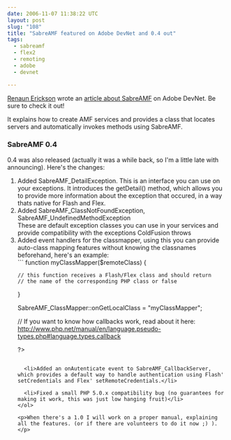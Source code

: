 ```yaml
---
date: 2006-11-07 11:38:22 UTC
layout: post
slug: "108"
title: "SabreAMF featured on Adobe DevNet and 0.4 out"
tags:
  - sabreamf
  - flex2
  - remoting
  - adobe
  - devnet

---
```

<p><a href="http://www.renaun.com/blog/">Renaun Erickson</a> wrote an <a href="http://www.adobe.com/devnet/flex/articles/remoteobject_sabreamf.html">article about SabreAMF</a> on Adobe DevNet. Be sure to check it out!</p>

<p>It explains how to create AMF services and provides a class that locates servers and automatically invokes methods using SabreAMF.</p>

<h3>SabreAMF 0.4</h3>

<p>0.4 was also released (actually it was a while back, so I'm a little late with announcing). Here's the changes:</p>

<ol>
  <li>
    Added SabreAMF_DetailException. This is an interface you can use on your exceptions. It introduces the getDetail() method, which allows you to provide more information about the exception that occured, in a way thats native for Flash and Flex.</li>
<li>
    Added SabreAMF_ClassNotFoundException, SabreAMF_UndefinedMethodException<br />
    These are default exception classes you can use in your services and provide compatibility with the exceptions ColdFusion throws</li>
  <li>Added event handlers for the classmapper, using this you can provide auto-class mapping features without knowing the classnames beforehand, here's an example:<br />
    ```
<?php

  function myClassMapper($remoteClass) {

    // this function receives a Flash/Flex class and should return 
    // the name of the corresponding PHP class or false

  }

  SabreAMF_ClassMapper::onGetLocalClass = "myClassMapper";

  // If you want to know how callbacks work, read about it here: http://www.php.net/manual/en/language.pseudo-types.php#language.types.callback

?>
``` </li>
  
  <li>Added an onAutenticate event to SabreAMF_CallbackServer, which provides a default way to handle authentication using Flash' setCredentials and Flex' setRemoteCredentials.</li>
  
  <li>Fixed a small PHP 5.0.x compatibility bug (no guarantees for making it work, this was just low hanging fruit)</li>
</ol>

<p>When there's a 1.0 I will work on a proper manual, explaining all the features. (or if there are volunteers to do it now ;) ).</p>
